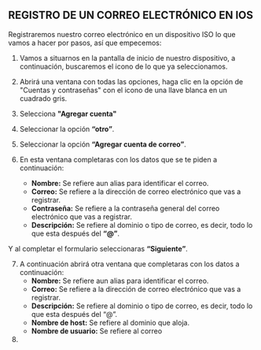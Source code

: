 ## **REGISTRO DE UN CORREO ELECTRÓNICO EN IOS** 

Registraremos nuestro correo electrónico en un dispositivo ISO lo que vamos a hacer por pasos, así que empecemos:

1.	Vamos a situarnos en la pantalla de inicio de nuestro dispositivo, a continuación, buscaremos el icono de lo que ya seleccionamos.

2. Abrirá una ventana con todas las opciones, haga clic en la opción de "Cuentas y contraseñas" con el icono de una llave blanca en un cuadrado gris.

3.	Selecciona **"Agregar cuenta"**
4.	Seleccionar la opción  **“otro”**.
5.	Seleccionar la opción **“Agregar cuenta de correo”**.
6.	En esta ventana completaras con los datos que se te piden a continuación: 
	* **Nombre:** Se refiere aun alias para identificar el correo.
    * **Correo:** Se refiere a la dirección de correo electrónico que vas a registrar.
    * **Contraseña:** Se refiere a la contraseña general del correo electrónico que vas a registrar.
    * **Descripción:** Se refiere al dominio o tipo de correo, es decir, todo lo que esta después del **“@”**.
    
  Y al completar el formulario seleccionaras **“Siguiente”**.

7.	A continuación abrirá otra ventana que completaras con los datos a continuación:
	  * **Nombre:** Se refiere aun alias para identificar el correo.
	  * **Correo:** Se refiere a la dirección de correo electrónico que vas a registrar.
	  * **Descripción:** Se refiere al dominio o tipo de correo, es decir, todo lo que esta después del “@”.
	  * **Nombre de host:** Se refiere al dominio que aloja.
	  * **Nombre de usuario:** Se refiere al correo
8.
	

